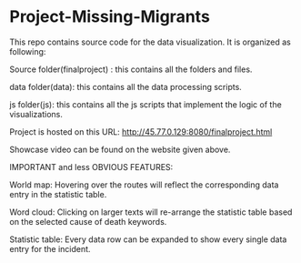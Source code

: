 # Project-Missing-Migrants

This repo contains source code for the data visualization. It is organized as following:

Source folder(finalproject) : this contains all the folders and files.

data folder(data): this contains all the data processing scripts.

js folder(js): this contains all the js scripts that implement the logic of the visualizations.

Project is hosted on this URL: http://45.77.0.129:8080/finalproject.html

Showcase video can be found on the website given above.

IMPORTANT and less OBVIOUS FEATURES:

World map: Hovering over the routes will reflect the corresponding data entry in the statistic table.

Word cloud: Clicking on larger texts will re-arrange the statistic table based on the selected cause of death keywords.

Statistic table: Every data row can be expanded to show every single data entry for the incident.
